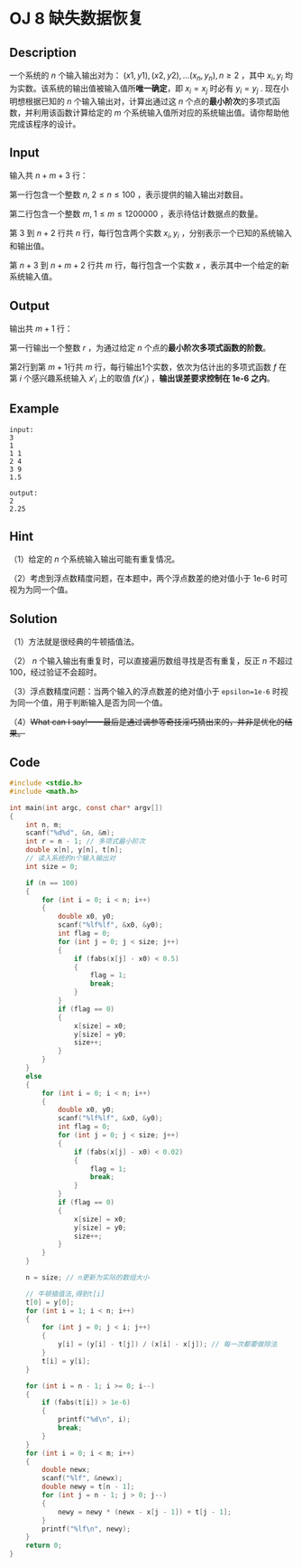 # OJ 8 缺失数据恢复

## Description

一个系统的 $n$ 个输入输出对为： $(x1, y1), (x2, y2), ... (x_n, y_n), n\geqslant 2$ ，其中 $x_i, y_i$ 均为实数。该系统的输出值被输入值所**唯一确定**，即 $x_i=x_j$ 时必有 $y_i=y_j$ . 现在小明想根据已知的 $n$ 个输入输出对，计算出通过这 $n$ 个点的**最小阶次**的多项式函数，并利用该函数计算给定的 $m$ 个系统输入值所对应的系统输出值。请你帮助他完成该程序的设计。

## Input

输入共 $n+m+3$ 行：

第一行包含一个整数 $n,\;2 \leqslant n \leqslant 100$ ，表示提供的输入输出对数目。

第二行包含一个整数 $m,\;1 \leqslant m \leqslant 1200000$ ，表示待估计数据点的数量。

第 3 到 $n+2$ 行共 $n$ 行，每行包含两个实数 $x_i, y_i$ ，分别表示一个已知的系统输入和输出值。

第 $n+3$ 到 $n+m+2$ 行共 $m$ 行，每行包含一个实数 $x$ ，表示其中一个给定的新系统输入值。

## Output

输出共 $m+1$ 行：

第一行输出一个整数 $r$ ，为通过给定 $n$ 个点的**最小阶次多项式函数的阶数**。

第2行到第 $m+1$行共 $m$ 行，每行输出1个实数，依次为估计出的多项式函数 $f$ 在第 $i$ 个感兴趣系统输入 $x'_i$ 上的取值 $f(x'_i)$ ，**输出误差要求控制在 1e-6 之内**。

## Example

```text
input:
3
1
1 1
2 4
3 9
1.5

output:
2
2.25
```

## Hint

（1）给定的 $n$ 个系统输入输出可能有重复情况。

（2）考虑到浮点数精度问题，在本题中，两个浮点数差的绝对值小于 1e-6 时可视为为同一个值。

## Solution

（1）方法就是很经典的牛顿插值法。

（2） $n$ 个输入输出有重复时，可以直接遍历数组寻找是否有重复，反正 $n$ 不超过100，经过验证不会超时。

（3）浮点数精度问题：当两个输入的浮点数差的绝对值小于 `epsilon=1e-6` 时视为同一个值，用于判断输入是否为同一个值。

（4）~~What can I say!——最后是通过调参等奇技淫巧猜出来的，并非是优化的结果。~~

## Code

```c
#include <stdio.h>
#include <math.h>

int main(int argc, const char* argv[])
{
    int n, m;
    scanf("%d%d", &n, &m);
    int r = n - 1; // 多项式最小阶次
    double x[n], y[n], t[n];
    // 读入系统的n个输入输出对
    int size = 0;

    if (n == 100)
    {
        for (int i = 0; i < n; i++)
        {
            double x0, y0;
            scanf("%lf%lf", &x0, &y0);
            int flag = 0;
            for (int j = 0; j < size; j++)
            {
                if (fabs(x[j] - x0) < 0.5)
                {
                    flag = 1;
                    break;
                }
            }
            if (flag == 0)
            {
                x[size] = x0;
                y[size] = y0;
                size++;
            }
        }
    }
    else
    {
        for (int i = 0; i < n; i++)
        {
            double x0, y0;
            scanf("%lf%lf", &x0, &y0);
            int flag = 0;
            for (int j = 0; j < size; j++)
            {
                if (fabs(x[j] - x0) < 0.02)
                {
                    flag = 1;
                    break;
                }
            }
            if (flag == 0)
            {
                x[size] = x0;
                y[size] = y0;
                size++;
            }
        }
    }

    n = size; // n更新为实际的数组大小

    // 牛顿插值法,得到t[i]
    t[0] = y[0];
    for (int i = 1; i < n; i++)
    {
        for (int j = 0; j < i; j++)
        {
            y[i] = (y[i] - t[j]) / (x[i] - x[j]); // 每一次都要做除法
        }
        t[i] = y[i];
    }

    for (int i = n - 1; i >= 0; i--)
    {
        if (fabs(t[i]) > 1e-6)
        {
            printf("%d\n", i);
            break;
        }
    }
    for (int i = 0; i < m; i++)
    {
        double newx;
        scanf("%lf", &newx);
        double newy = t[n - 1];
        for (int j = n - 1; j > 0; j--)
        {
            newy = newy * (newx - x[j - 1]) + t[j - 1];
        }
        printf("%lf\n", newy);
    }
    return 0;
}
```
